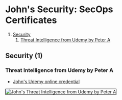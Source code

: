 # John's Security: SecOps Certificates
1. [Security](#security-1)
    1. [Threat Intelligence from Udemy by Peter A](#threat-intelligence-from-udemy-by-peter-a)
## Security (1)
### Threat Intelligence from Udemy by Peter A
* [John's Udemy online credential](http://ude.my/UC-5de04873-4909-4caf-a157-645531882407)

<img src="../cert_securitysecops_threatintel_threat-intelligence_udemy_peter-a_cert-UC-5de04873-4909-4caf-a157-645531882407_2025-09-16.jpg" alt="John's Threat Intelligence from Udemy by Peter A" style="border:1px solid #000000" />

